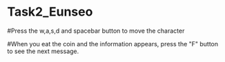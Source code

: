 # Task2_Eunseo

#Press the w,a,s,d and spacebar button to move the character


#When you eat the coin and the information appears, press the "F" button to see the next message.

